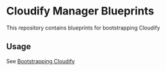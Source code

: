 # Cloudify Manager Blueprints

This repository contains blueprints for bootstrapping Cloudify

## Usage

See [Bootstrapping Cloudify](http://getcloudify.org/guide/3.1/installation-bootstrapping.html)